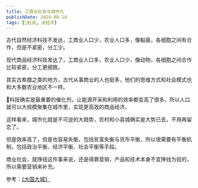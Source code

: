 ```yaml
---
title: 工商业社会与城市化
publishDate: 2024-08-14
tags: [👫社会, 💰经济]
---
```


古代自然经济科技不发达，工商业人口少，农业人口多，像黏菌，各细胞之间有合作，但是不紧密，分工少。

现代商品经济科技发达了，工商业人口多，农业人口少，像动物，各细胞之间合作比较紧密，分工更细致。

其实古希腊之类的地方，古代从事商业的人也挺多，他们的思维方式和社会模式也和大多数农业地区不一样。

🤔科技确实是最重要的催化剂，让能源开采和利用的效率都变高了很多，所以人口就可以大规模聚集在城市里，实现更高效的商品经济。

这样看来，城市化就是不可逆的大趋势，农村和小县城确实是大势已去，不用再留恋了。

但是效率高了，但是也容易失衡，包括贫富失衡与货币平衡，所以很需要有平衡机制，包括政治平衡、经济平衡、社会平衡等手段。

商业社会，就挣钱这件事来说，还是得靠营销，产品和技术本身不宜挣钱为目的，所以需要营销来补充。

参考：[《大国大城》](https://book.douban.com/subject/26824237/)
